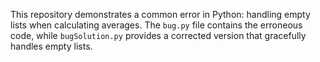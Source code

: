 This repository demonstrates a common error in Python: handling empty lists when calculating averages. The `bug.py` file contains the erroneous code, while `bugSolution.py` provides a corrected version that gracefully handles empty lists.